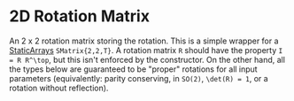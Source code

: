 # 2D Rotation Matrix

An 2 x 2 rotation matrix storing the rotation.
This is a simple wrapper for a [StaticArrays](https://github.com/JuliaArrays/StaticArrays.jl) `SMatrix{2,2,T}`.
A rotation matrix ``R`` should have the property ``I = R R^\top``, but this isn't enforced by the constructor.
On the other hand, all the types below are guaranteed to be "proper" rotations for all input parameters (equivalently: parity conserving, in ``SO(2)``, ``\det(R) = 1``, or a rotation without reflection).

